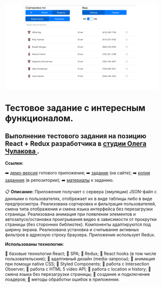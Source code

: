 [![Скриншот](src/img/screenshot.png)](https://d00dde.github.io/Test-chulakov)

# Тестовое задание с интересным функционалом.

## Выполнение тестового задания на позицию React + Redux разработчика в [студии Олега Чулакова ](https://chulakov.ru/).

**Ссылки:**

:arrow_right: [демо-версия](https://d00dde.github.io/Test-chulakov) готового приложения;
:arrow_right: [задание](https://chulakov.ru/career/frontend-react-developer) (на сайте);
:arrow_right: [копия заданния](https://github.com/d00dde/Test-chulakov/blob/master/public/conditions/%D0%A2%D0%B5%D1%81%D1%82%D0%BE%D0%B2%D0%BE%D0%B5%20%D0%B7%D0%B0%D0%B4%D0%B0%D0%BD%D0%B8%D0%B5%20Frontend.%20React%2BRedux%20%D1%81%20%D0%B0%D0%BD%D0%B8%D0%BC%D0%B0%D1%86%D0%B8%D1%8F%D0%BC%D0%B8%20%D0%A1%D1%82%D1%83%D0%B4%D0%B8%D1%8F%20%D0%9E%D0%BB%D0%B5%D0%B3%D0%B0%20%D0%A7%D1%83%D0%BB%D0%B0%D0%BA%D0%BE%D0%B2%D0%B0.pdf) (в репозитории);
:arrow_right: [материалы](https://github.com/d00dde/Test-chulakov/tree/master/public/conditions) к заданию.

:clipboard: **Описание:** Приложение получает с сервера (эмуляции) JSON-файл с данными о пользователях, отображает их в виде таблицы либо в виде предпросмотра. Реализована сортировка и фильтрация пользователей, смена типа отображения и смена языка интерфейса без перезагрузки страницы. Реализована анимация при появлении элементов и автозапуск/остановка проигрывания видео в зависимости от прокрутки страницы (без сторонних библиотек). Компоненты адаптируются под ширину экрана. Реализована установка и считывание активных фильтров в адресную строку браузера. Приложение использует Redux.

**Использованы технологии:**

:wrench: базовые технологии React;
:wrench: SPA;
:wrench: Redux;
:wrench: React hooks (в том числе пользовательские);
:wrench: адаптивный дизайн (media-запросы);
:wrench: анимация при помощи native CSS;
:wrench: Styled Components;
:wrench: работа с Intersection Observer;
:wrench: работа с HTML 5 video API;
:wrench: работа с location и history;
:wrench: смена языка без перезагрузки страницы;
:wrench: создание и подключение лоадеров;
:wrench: методы обработки ошибок в приложении.
